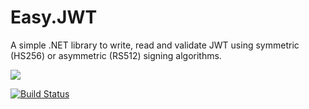 # Easy.JWT

A simple .NET library to write, read and validate JWT using symmetric (HS256) or asymmetric (RS512) signing algorithms.

![](https://github.com/fravega/dotnet-easy-jwt/workflows/.NET%20Core/badge.svg)

[![Build Status](https://dev.azure.com/fravega-it/DevOps/_apis/build/status/fravega.dotnet-easy-jwt?branchName=master)](https://dev.azure.com/fravega-it/DevOps/_build/latest?definitionId=1&branchName=master)
